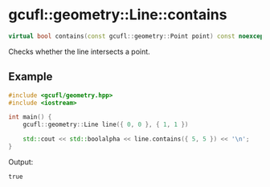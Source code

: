 # gcufl::geometry::Line::contains
```cpp
virtual bool contains(const gcufl::geometry::Point point) const noexcept;
```
Checks whether the line intersects a point.
## Example
```cpp
#include <gcufl/geometry.hpp>
#include <iostream>

int main() {
	gcufl::geometry::Line line({ 0, 0 }, { 1, 1 })

	std::cout << std::boolalpha << line.contains({ 5, 5 }) << '\n';
}
```
Output:
```
true
```
